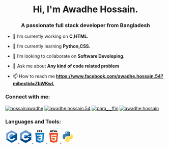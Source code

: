 <h1 align="center">Hi, I'm Awadhe Hossain.</h1>
<h3 align="center">A passionate full stack developer from Bangladesh</h3>

- 🔭 I’m currently working on **C,HTML.**

- 🌱 I’m currently learning **Python,CSS.**

- 👯 I’m looking to collaborate on **Software Devoloping.**

- 💬 Ask me about **Any kind of code related problem**

- 📫 How to reach me **https://www.facebook.com/awadhe.hossain.54?mibextid=ZbWKwL**

<h3 align="left">Connect with me:</h3>
<p align="left">
<a href="https://twitter.com/hossainawadhe" target="blank"><img align="center" src="https://raw.githubusercontent.com/rahuldkjain/github-profile-readme-generator/master/src/images/icons/Social/twitter.svg" alt="hossainawadhe" height="30" width="40" /></a>
<a href="https://fb.com/awadhe.hossain.54" target="blank"><img align="center" src="https://raw.githubusercontent.com/rahuldkjain/github-profile-readme-generator/master/src/images/icons/Social/facebook.svg" alt="awadhe.hossain.54" height="30" width="40" /></a>
<a href="https://instagram.com/para_._ffin" target="blank"><img align="center" src="https://raw.githubusercontent.com/rahuldkjain/github-profile-readme-generator/master/src/images/icons/Social/instagram.svg" alt="para_._ffin" height="30" width="40" /></a>
<a href="[https://www.youtube.com/c/awadhe hossain](https://www.youtube.com/channel/UC9_vQ3V9RUyj4rB7DlR6JfA)" target="blank"><img align="center" src="https://raw.githubusercontent.com/rahuldkjain/github-profile-readme-generator/master/src/images/icons/Social/youtube.svg" alt="awadhe hossain" height="30" width="40" /></a>
</p>

<h3 align="left">Languages and Tools:</h3>
<p align="left"> <a href="https://www.cprogramming.com/" target="_blank" rel="noreferrer"> <img src="https://raw.githubusercontent.com/devicons/devicon/master/icons/c/c-original.svg" alt="c" width="40" height="40"/> </a> <a href="https://www.w3schools.com/cpp/" target="_blank" rel="noreferrer"> <img src="https://raw.githubusercontent.com/devicons/devicon/master/icons/cplusplus/cplusplus-original.svg" alt="cplusplus" width="40" height="40"/> </a> <a href="https://www.w3schools.com/css/" target="_blank" rel="noreferrer"> <img src="https://raw.githubusercontent.com/devicons/devicon/master/icons/css3/css3-original-wordmark.svg" alt="css3" width="40" height="40"/> </a> <a href="https://www.w3.org/html/" target="_blank" rel="noreferrer"> <img src="https://raw.githubusercontent.com/devicons/devicon/master/icons/html5/html5-original-wordmark.svg" alt="html5" width="40" height="40"/> </a> <a href="https://www.python.org" target="_blank" rel="noreferrer"> <img src="https://raw.githubusercontent.com/devicons/devicon/master/icons/python/python-original.svg" alt="python" width="40" height="40"/> </a> </p>
